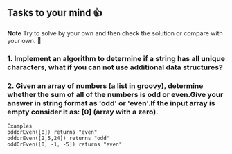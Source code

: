 ## Tasks to your mind 👍

**Note** Try to solve by your own and then check the solution or compare with your own. 💯


### 1. Implement an algorithm to determine if a string has all unique characters, what if you can not use additional data structures?

### 2. Given an array of numbers (a list in groovy), determine whether the sum of all of the numbers is odd or even.Give your answer in string format as 'odd' or 'even'.If the input array is empty consider it as: [0] (array with a zero).

    Examples
    oddorEven([0]) returns "even"
    oddorEven([2,5,24]) returns "odd"
    oddOrEven([0, -1, -5]) returns "even"



